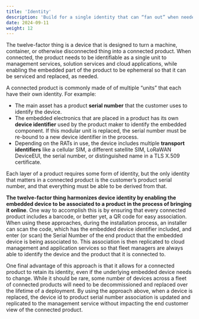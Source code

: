 ```yaml
---
title: 'Identity'
description: 'Build for a single identity that can “fan out” when needed.'
date: 2024-09-11
weight: 12
---
```


The twelve-factor thing is a device that is designed to turn a machine, container, or otherwise disconnected thing into a connected product. When connected, the product needs to be identifiable as a single unit to management services, solution services and cloud applications, while enabling the embedded part of the product to be ephemeral so that it can be serviced and replaced, as needed.

A connected product is commonly made of of multiple “units” that each have their own identity. For example:

- The main asset has a product **serial number** that the customer uses to identify the device.
- The embedded electronics that are placed in a product has its own **device identifier** used by the product maker to identify the embedded component. If this modular unit is replaced, the serial number must be re-bound to a new device identifier in the process.
- Depending on the RATs in use, the device includes multiple **transport identifiers** like a cellular SIM, a different satellite SIM, LoRaWAN DeviceEUI, the serial number, or distinguished name in a TLS X.509 certificate.

Each layer of a product requires some form of identity, but the only identity that matters in a connected product is the customer’s product serial number, and that everything must be able to be derived from that.

**The twelve-factor thing harmonizes device identity by enabling the embedded device to be associated to a product in the process of bringing it online**. One way to accomplish this is by ensuring that every connected product includes a barcode, or better yet, a QR code for easy association. When using these approaches, during the installation process, an installer can scan the code, which has the embedded device identifier included, and enter (or scan) the Serial Number of the end product that the embedded device is being associated to. This association is then replicated to cloud management and application services so that fleet managers are always able to identify the device and the product that it is connected to.

One final advantage of this approach is that it allows for a connected product to retain its identity, even if the underlying embedded device needs to change. While it should be rare, some number of devices across a fleet of connected products will need to be decommissioned and replaced over the lifetime of a deployment. By using the approach above, when a device is replaced, the device id to product serial number association is updated and replicated to the management service without impacting the end customer view of the connected product.
